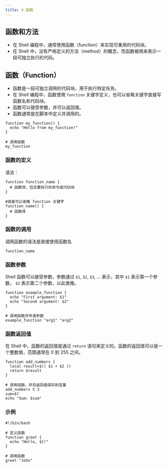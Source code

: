 ```yaml
---
title: 4.函数
---
```

## 函数和方法

* 在 Shell 编程中，通常使用函数（function）来实现可重用的代码块。
* 在 Shell 中，没有严格定义的方法（method）的概念，而函数被用来表示一段可独立执行的代码。

## 函数（Function）

* 函数是一段可独立调用的代码块，用于执行特定任务。
* 在 Shell 编程中，函数使用 `function` 关键字定义，也可以省略关键字直接写函数名和代码块。
* 函数可以接受参数，并可以返回值。
* 函数通常是在脚本中定义并调用的。

```
function my_function() {
  echo "Hello from my_function!"
}

# 调用函数
my_function
```

### 函数的定义

语法：

```
function function_name {
  # 函数体，包含要执行的命令或代码块
}

#或者可以省略 function 关键字
function_name() {
  # 函数体
}
```

### 函数的调用

调用函数的语法是直接使用函数名

```
function_name
```

### 函数参数

Shell 函数可以接受参数，参数通过 `$1`, `$2`, `$3`, ... 表示，其中 `$1` 表示第一个参数， `$2` 表示第二个参数，以此类推。

```
function example_function {
  echo "First argument: $1"
  echo "Second argument: $2"
}

# 调用函数并传递参数
example_function "arg1" "arg2"
```

### 函数返回值

在 Shell 中，函数的返回值是通过 `return` 语句来定义的。函数的返回值可以是一个整数值，范围通常在 0 到 255 之间。

```
function add_numbers {
  local result=$(( $1 + $2 ))
  return $result
}

# 调用函数，并将返回值保存到变量
add_numbers 5 3
sum=$?
echo "Sum: $sum"
```

### 示例

```
#!/bin/bash

# 定义函数
function greet {
  echo "Hello, $1!"
}

# 调用函数
greet "John"
```
